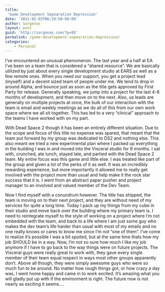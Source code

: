 ```yaml
---
title:
 'Game Development Sepearation Depression'
date: '2011-02-03T06:29:50-08:00'
author: Sargonas
layout: post
guid: 'http://sargonas.com/?p=95'
permalink: /game-development-sepearation-depression/
categories:
    - Personal
---
```


I’ve encountered an unusual phenomenon. The last year and a half at EA I’ve been on a team that is considered a “shared resource”. We are basically utilized by just about every single development studio at EARS as well as a few remote ones. When you need our support, you get a project lead (myself) and a decent sized team of people under me. We tend to drop in around Alpha, and bounce just as soon as the title gets approved by First Party for release. Generally speaking, we jump into a project for the last 4-6 months of development, and then move on to the next. Also, us leads are generally on multiple projects at once, the bulk of our interaction with the team is email and weekly meetings as we do all of this from our own work space where we all sit together. This has led to a very “clinical” approach to the teams I have worked with on my part.

With Dead Space 2 though it has been an entirely different situation. Due to the scope and focus of this title no expense was spared, that meant that the team put forward by my group was dedicated to DS2 and nothing else. This also meant we tried a new experimental plan where I packed up everything in the building I was in and moved into the Visceral studio for 9 months. I sat with, crunched, ate lunch, stayed late, and partied with the Dead Space 2 team. My entire focus was this game and little else. I was treated like part of the group and given a lot of the perks of it as well. It was an incredibly rewarding experience, but more importantly it allowed me to really get involved with the project more than usual and help make it the rock star success that it is. I went from an abstract paper pusher and project manager to an involved and valued member of the Dev Team.

Now I find myself with a conundrum however. The title has shipped, the team is moving on to their next project, and they are without need of my services for quite a long time. Today I pack up my things from my cube in their studio and move back over the building where my primary team is. I need to reintegrate myself to the style of working on a project where I’m not embedded with the team, and back to a life where I am just some guy who makes the dev team’s life harder than usual with most of my emails and no one really knows or cares to know me since I’m not “one of them”. I’ve come to realize it’s possible I was a bit spoiled, but at the same time thats how my job SHOULD be in a way. Now, I’m not so sure how much I like my job anymore if I have to go back to the way things were on future projects. The Visceral guys were really great to work with, they gave every single member of their team equal respect in ways most other groups apparently don’t. Above all though, they were simply awesome guys who were so much fun to be around. No matter how rough things got, or how crazy a day was, I went home happy and came in to work excited. It’s amazing what you will gladly put up with if the environment is right. The future now is not nearly as exciting it seems….